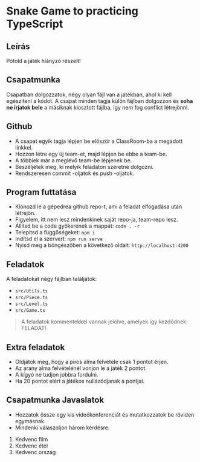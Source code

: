 # Snake Game to practicing TypeScript

## Leírás
Pótold a játék hiányzó részeit!

## Csapatmunka
Csapatban dolgozzatok, négy olyan fájl van a játékban, ahol ki kell egészíteni 
a kódot. A csapat minden tagja külön fájlban dolgozzon és __soha ne írjatok 
bele__ a másiknak kiosztott fájlba, így nem fog conflict létrejönni.

## Github
- A csapat egyik tagja lépjen be először a ClassRoom-ba a megadott linkkel. 
- Hozzon létre egy új team-et, majd lépjen be ebbe a team-be.
- A többiek már a meglévő team-be lépjenek be.
- Beszéljétek meg, ki melyik feladaton szeretne dolgozni.
- Rendszeresen commit -oljatok és push -oljatok.

## Program futtatása
- Klónozd le a gépedrea github repo-t, ami a feladat elfogadása után létrejön.
- Figyelem, itt nem lesz mindenkinek saját repo-ja, team-repo lesz.
- Állítsd be a code gyökerének a mappát: `code . -r`
- Telepítsd a függőségeket: `npm i`
- Indítsd el a szervert: `npm run serve`
- Nyisd meg a böngészőben a következő oldalt: `http://localhost:4200`

## Feladatok
A feladatokat négy fájlban találjátok:
- `src/Utils.ts`
- `src/Piece.ts`
- `src/Level.ts`
- `src/Game.ts`

> A feladatok kommentekkel vannak jelölve, amelyek így kezdődnek: FELADAT!

## Extra feladatok
- Oldjátok meg, hogy a piros alma felvétele csak 1 pontot érjen.
- Az arany alma felvételénél vonjon le a játék 2 pontot.
- A kígyó ne tudjon jobbra fordulni.
- Ha 20 pontot elért a játékos nullázódjanak a pontjai.

## Csapatmunka Javaslatok
- Hozzatok össze egy kis videókonferenciát és mutatkozzatok be röviden egymásnak.
- Mindenki válaszoljon három kérdésre:
1. Kedvenc film
1. Kedvenc étel
1. Kedvenc ország
